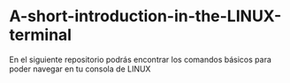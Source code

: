 # A-short-introduction-in-the-LINUX-terminal
En el siguiente repositorio podrás encontrar los comandos básicos para poder navegar en tu consola de LINUX



